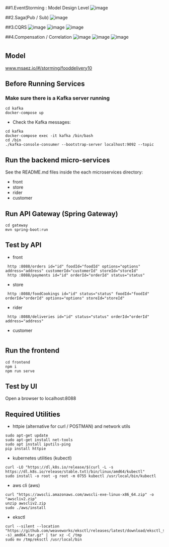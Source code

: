 ##1.EventStorming : Model Design Level
![image](https://github.com/younghuz69/FoodDelivery/assets/132860007/ac08a9f2-a55a-498c-9b43-33fe7323499a)




##2.Saga(Pub / Sub)
![image](https://github.com/younghuz69/FoodDelivery/assets/132860007/ff5960c5-2d0c-4adf-b917-63bf6a757c7b)



##3.CQRS
![image](https://github.com/younghuz69/FoodDelivery/assets/132860007/073e4e34-bc24-43ab-a1bf-efd6d1a1b83d)
![image](https://github.com/younghuz69/FoodDelivery/assets/132860007/326f8712-e9b7-4c7c-b4c9-51100ace729a)
![image](https://github.com/younghuz69/FoodDelivery/assets/132860007/34ec11ef-36fc-4fdb-ab37-0f2e136a89d4)



##4.Compensation / Correlation
![image](https://github.com/younghuz69/FoodDelivery/assets/132860007/43f645fa-1798-4b1c-abd4-e232573dff33)
![image](https://github.com/younghuz69/FoodDelivery/assets/132860007/2b2ba19e-b132-4ec9-b61b-d0ef3b6459b6)
![image](https://github.com/younghuz69/FoodDelivery/assets/132860007/00768215-d080-4d29-9b89-8af7a476ef0c)



# 

## Model
www.msaez.io/#/storming/fooddelivery10

## Before Running Services
### Make sure there is a Kafka server running
```
cd kafka
docker-compose up
```
- Check the Kafka messages:
```
cd kafka
docker-compose exec -it kafka /bin/bash
cd /bin
./kafka-console-consumer --bootstrap-server localhost:9092 --topic
```

## Run the backend micro-services
See the README.md files inside the each microservices directory:

- front
- store
- rider
- customer


## Run API Gateway (Spring Gateway)
```
cd gateway
mvn spring-boot:run
```

## Test by API
- front
```
 http :8088/orders id="id" foodId="foodId" options="options" address="address" customerId="customerId" storeId="storeId" 
 http :8088/payments id="id" orderId="orderId" status="status" 
```
- store
```
 http :8088/foodCookings id="id" status="status" foodId="foodId" orderId="orderId" options="options" storeId="storeId" 
```
- rider
```
 http :8088/deliveries id="id" status="status" orderId="orderId" address="address" 
```
- customer
```
```


## Run the frontend
```
cd frontend
npm i
npm run serve
```

## Test by UI
Open a browser to localhost:8088

## Required Utilities

- httpie (alternative for curl / POSTMAN) and network utils
```
sudo apt-get update
sudo apt-get install net-tools
sudo apt install iputils-ping
pip install httpie
```

- kubernetes utilities (kubectl)
```
curl -LO "https://dl.k8s.io/release/$(curl -L -s https://dl.k8s.io/release/stable.txt)/bin/linux/amd64/kubectl"
sudo install -o root -g root -m 0755 kubectl /usr/local/bin/kubectl
```

- aws cli (aws)
```
curl "https://awscli.amazonaws.com/awscli-exe-linux-x86_64.zip" -o "awscliv2.zip"
unzip awscliv2.zip
sudo ./aws/install
```

- eksctl 
```
curl --silent --location "https://github.com/weaveworks/eksctl/releases/latest/download/eksctl_$(uname -s)_amd64.tar.gz" | tar xz -C /tmp
sudo mv /tmp/eksctl /usr/local/bin
```

